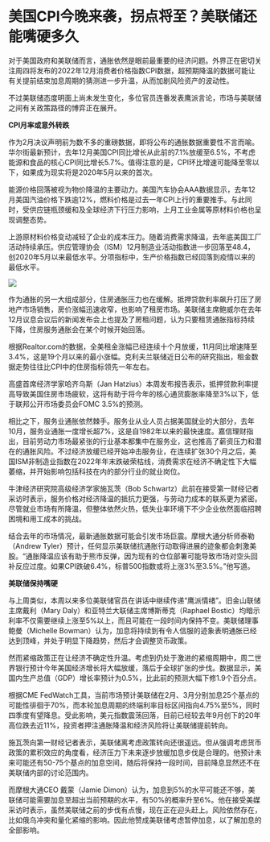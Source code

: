 # 美国CPI今晚来袭，拐点将至？美联储还能嘴硬多久

对于美国政府和美联储而言，通胀依然是眼前最重要的经济问题。外界正在密切关注周四将发布的2022年12月消费者价格指数CPI数据，超预期降温的数据可能让有关提前结束加息周期的猜测进一步升温，从而加剧风险资产的波动性。

不过美联储态度明面上尚未发生变化，多位官员连番发表鹰派言论，市场与美联储之间有关政策路径的博弈正在展开。

**CPI月率或意外转跌**

作为2月决议声明前为数不多的重磅数据，即将公布的通胀数据重要性不言而喻。华尔街最新预计，去年12月美国CPI同比增长从此前的7.1%放缓至6.5%，不考虑能源和食品的核心CPI同比增长5.7%。值得注意的是，CPI环比增速可能降至零以下，如果成为现实将是2020年5月以来的首次。

能源价格回落被视为物价降温的主要动力。美国汽车协会AAA数据显示，去年12月美国汽油价格下跌逾12%，燃料价格是过去一年CPI上行的重要推手。与此同时，受供应链瓶颈缓和及全球经济下行压力影响，上月工业金属等原材料价格也呈现调整态势。

上游原材料价格变动减轻了企业的成本压力。随着消费需求降温，去年底美国工厂活动持续承压。供应管理协会（ISM）12月制造业活动指数进一步回落至48.4，创2020年5月以来最低水平。分项指标中，生产价格指数已经回落到疫情以来的最低水平。

![](https://inews.gtimg.com/newsapp_bt/0/15606421373/1000)

作为通胀的另一大组成部分，住房通胀压力也在缓解。抵押贷款利率飙升打压了房地产市场销售，房价涨幅迅速收窄，也影响了租房市场。美联储主席鲍威尔在去年12月议息会议后的新闻发布会上也提及了房租问题，认为只要租赁通胀指标持续下降，住房服务通胀会在某个时候开始回落。

根据Realtor.com的数据，全美租金涨幅已经连续十个月放缓，11月同比增速降至3.4%，这是19个月以来的最小涨幅。克利夫兰联储近日公布的研究指出，租金数据走势往往比CPI中的住房指标领先一年左右。

高盛首席经济学家哈齐乌斯（Jan
Hatzius）本周发布报告表示，抵押贷款利率提高导致美国住房市场疲软，这将有助于将今年的核心通货膨胀率降至3%以下，低于联邦公开市场委员会FOMC
3.5%的预测。

相比之下，服务业通胀依然棘手。服务业从业人员占据美国就业的大部分，去年10月，服务业通胀一度增长超7%，这是自1982年以来的最快速度。嘉信理财指出，目前劳动力市场最紧张的行业基本都集中在服务业，这也推高了薪资压力和潜在的通胀风险。不过经济放缓已经开始冲击服务业，在连续扩张30个月之后，美国ISM非制造业指数在2022年年末跌破荣枯线，消费需求在经济不确定性下大幅萎缩，并开始影响包括科技在内的部分行业的就业岗位。

牛津经济研究院高级经济学家施瓦茨（Bob
Schwartz）此前在接受第一财经记者采访时表示，服务价格对经济降温的抵抗力更强，与劳动力成本的联系更为紧密。尽管就业市场有所降温，但整体依然火热，低失业率环境下不少企业依然面临招聘困境和用工成本的挑战。

结合去年的市场情况，最新通胀数据可能会引发市场巨震。摩根大通分析师泰勒（Andrew
Tyler）预计，任何显示美联储抗通胀行动取得进展的迹象都会刺激美股。“通胀降温应该有助于熊市反弹，因为现有的仓位部署可能导致市场对空头回补反应过度。如果CPI跌破6.4%，标普500指数或将上涨3%至3.5%。”他写道。

**美联储保持嘴硬**

与上周类似，本周以来多位美联储官员在讲话中继续传递“鹰派情绪”。旧金山联储主席戴利（Mary Daly）和亚特兰大联储主席博斯蒂克（Raphael
Bostic）均暗示利率不仅需要继续上涨至5%以上，而且可能在一段时间内保持不变。美联储理事鲍曼（Michelle
Bowman）认为，加息将持续到有令人信服的迹象表明通胀已经达到顶峰，并处于明显下降趋势，然后才会调整货币政策。

然而紧缩政策正在让经济不确定性升温。考虑到仍处于激进的紧缩周期中，周二世界银行预计今年美国经济增长将大幅放缓，落后于全球扩张的步伐。数据显示，美国内生产总值（GDP）增长率预计为0.5%，比此前的预测大幅下修1.9个百分点。

根据CME
FedWatch工具，当前市场预计美联储在2月、3月分别加息25个基点的可能性徘徊于70%，而本轮加息周期的终端利率目标区间指向4.75%至5%，同时四季度有望降息。受此影响，美元指数震荡回落，目前已经较去年9月创下的20年高位跌去近11%，投资者押注通胀降温和经济风险将让美联储提前转向。

施瓦茨向第一财经记者表示，美联储离考虑政策转向还很遥远。但从强调考虑货币政策的累积效应的角度看，经济压力下未来逐步放缓加息步伐是合理的。他预计未来可能还有50-75个基点的加息空间，随后将保持一段时间，目前降息显然还不在美联储内部的讨论范围内。

而摩根大通CEO 戴蒙（Jamie
Dimon）认为，加息到5%的水平可能还不够，美联储可能需要加息至超出当前预期的水平，有50%的概率升至6%。他在接受美媒采访时表示，虽然美联储之前的步伐有点慢，现在正在迎头赶上。风险依然存在，比如俄乌冲突和量化紧缩的影响。因此他赞成美联储考虑暂停加息，以了解加息的全部影响。


